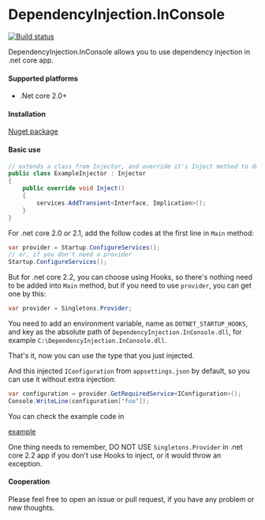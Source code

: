 # DependencyInjection.InConsole
[![Build status](https://wdcdavyc.visualstudio.com/DependencyInjection.InConsole/_apis/build/status/DependencyInjection.InConsole-ASP.NET%20Core-CI)](https://wdcdavyc.visualstudio.com/DependencyInjection.InConsole/_build/latest?definitionId=-1)

DependencyInjection.InConsole allows you to use dependency injection in .net core app.

#### Supported platforms
- .Net core 2.0+

#### Installation

[Nuget package](https://www.nuget.org/packages/DependencyInjection.InConsole/)

#### Basic use

```c#
// extends a class from Injector, and override it's Inject method to do inject
public class ExampleInjector : Injector
{
    public override void Inject()
    {
        services.AddTransient<Interface, Implication>();
    }
}
```

For .net core 2.0 or 2.1, add the follow codes at the first line in `Main` method:

```c#
var provider = Startup.ConfigureServices();
// or, if you don't need a provider
Startup.ConfigureServices();
```

But for .net core 2.2, you can choose using Hooks, so there's nothing need to be added into `Main` method, but if you need to use `provider`, you can get one by this:

```c#
var provider = Singletons.Provider;
```

You need to add an environment variable, name as `DOTNET_STARTUP_HOOKS`, and key as the absolute path of `DependencyInjection.InConsole.dll`, for example `C:\DependencyInjection.InConsole.dll`.

That's it, now you can use the type that you just injected.

And this injected `IConfiguration` from `appsettings.json` by default, so you can use it without extra injection:

```c#
var configuration = provider.GetRequiredService<IConfiguration>();
Console.WriteLine(configuration["foo"]);
```

You can check the example code in 

[example](https://github.com/Weidaicheng/DependencyInjection.InConsole/tree/master/example/DependencyInjection.InConsole.Example)

One thing needs to remember, DO NOT USE `Singletons.Provider` in .net core 2.2 app if you don't use Hooks to inject, or it would throw an exception.

#### Cooperation

Please feel free to open an issue or pull request, if you have any problem or new thoughts.